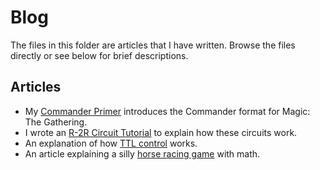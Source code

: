 # Blog

The files in this folder are articles that I have written. Browse the files
directly or see below for brief descriptions.

## Articles

-   My [Commander Primer](commander-primer/) introduces the Commander format for
    Magic: The Gathering.
-   I wrote an [R-2R Circuit Tutorial](r-2r-ladder/) to explain how these
    circuits work.
-   An explanation of how [TTL control](ttl-control/) works.
-   An article explaining a silly [horse racing game](horse_racing/) with math.
